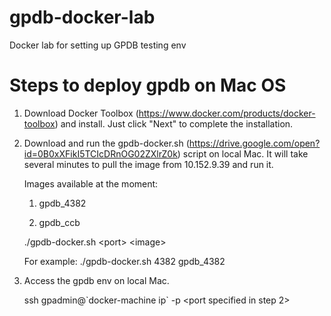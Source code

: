 # gpdb-docker-lab
Docker lab for setting up GPDB testing env

# Steps to deploy gpdb on Mac OS
1. Download Docker Toolbox (https://www.docker.com/products/docker-toolbox) and install. Just click "Next" to complete the installation.
2. Download and run the gpdb-docker.sh (https://drive.google.com/open?id=0B0xXFikI5TCIcDRnOG02ZXlrZ0k) script on local Mac. It will take several minutes to pull the image from 10.152.9.39 and run it.
   
   Images available at the moment:

   1) gpdb_4382

   2) gpdb_ccb
   
   ./gpdb-docker.sh \<port\> \<image\>

   For example:
   ./gpdb-docker.sh 4382 gpdb_4382

3. Access the gpdb env on local Mac.

   ssh gpadmin@\`docker-machine ip\` -p \<port specified in step 2\>

